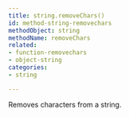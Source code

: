 ```yaml
---
title: string.removeChars()
id: method-string-removechars
methodObject: string
methodName: removeChars
related:
- function-removechars
- object-string
categories:
- string

---
```


Removes characters from a string.